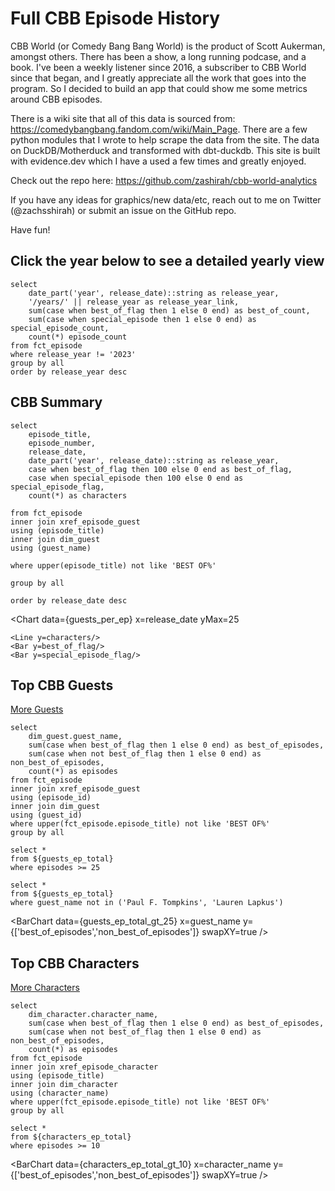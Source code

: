 # Full CBB Episode History

CBB World (or Comedy Bang Bang World) is the product of Scott Aukerman, amongst others. There has been a show, a long running podcase, and a book. I've been a weekly listener since 2016, a subscriber to CBB World since that began, and I greatly appreciate all the work that goes into the program. So I decided to build an app that could show me some metrics around CBB episodes. 

There is a wiki site that all of this data is sourced from: https://comedybangbang.fandom.com/wiki/Main_Page. There are a few python modules that I wrote to help scrape the data from the site. The data on DuckDB/Motherduck and transformed with dbt-duckdb. This site is built with evidence.dev which I have a used a few times and greatly enjoyed. 

Check out the repo here: https://github.com/zashirah/cbb-world-analytics

If you have any ideas for graphics/new data/etc, reach out to me on Twitter (@zachsshirah) or submit an issue on the GitHub repo.

Have fun!

## Click the year below to see a detailed yearly view

```best_ofs
select 
    date_part('year', release_date)::string as release_year, 
    '/years/' || release_year as release_year_link,
    sum(case when best_of_flag then 1 else 0 end) as best_of_count,
    sum(case when special_episode then 1 else 0 end) as special_episode_count,
    count(*) episode_count
from fct_episode 
where release_year != '2023'
group by all
order by release_year desc
```

<DataTable data="{best_ofs}" link=release_year_link>
    <Column id="release_year" />
    <Column id="episode_count" />
    <Column id="best_of_count" />
    <Column id="special_episode_count" />
</DataTable>



## CBB Summary

```guests_per_ep
select 
    episode_title, 
    episode_number, 
    release_date, 
    date_part('year', release_date)::string as release_year,
    case when best_of_flag then 100 else 0 end as best_of_flag, 
    case when special_episode then 100 else 0 end as special_episode_flag, 
    count(*) as characters

from fct_episode 
inner join xref_episode_guest
using (episode_title)
inner join dim_guest
using (guest_name)

where upper(episode_title) not like 'BEST OF%'

group by all

order by release_date desc
```

<Chart 
    data={guests_per_ep} 
    x=release_date 
    yMax=25
>
    <Line y=characters/>
    <Bar y=best_of_flag/>
    <Bar y=special_episode_flag/>
</Chart >

## Top CBB Guests

[More Guests](/guests/)

```guests_ep_total
select 
    dim_guest.guest_name, 
    sum(case when best_of_flag then 1 else 0 end) as best_of_episodes, 
    sum(case when not best_of_flag then 1 else 0 end) as non_best_of_episodes, 
    count(*) as episodes
from fct_episode 
inner join xref_episode_guest
using (episode_id)
inner join dim_guest
using (guest_id)
where upper(fct_episode.episode_title) not like 'BEST OF%'
group by all
```

```guests_ep_total_gt_25
select *
from ${guests_ep_total}
where episodes >= 25
```

```guests_ep_total_remove_outliers
select *
from ${guests_ep_total}
where guest_name not in ('Paul F. Tompkins', 'Lauren Lapkus')
```


<BarChart 
    data={guests_ep_total_gt_25} 
    x=guest_name 
    y={['best_of_episodes','non_best_of_episodes']}
    swapXY=true
/>

<ScatterPlot 
    data={guests_ep_total} 
    y=best_of_episodes 
    x=episodes 
    xAxisTitle="Total Episodes" 
    yAxisTitle="Best of Episodes" 
    tooltipTitle=guest_name
/>

## Top CBB Characters

[More Characters](/characters/)

```characters_ep_total
select 
    dim_character.character_name, 
    sum(case when best_of_flag then 1 else 0 end) as best_of_episodes, 
    sum(case when not best_of_flag then 1 else 0 end) as non_best_of_episodes, 
    count(*) as episodes
from fct_episode 
inner join xref_episode_character
using (episode_title)
inner join dim_character
using (character_name)
where upper(fct_episode.episode_title) not like 'BEST OF%'
group by all
```


```characters_ep_total_gt_10
select *
from ${characters_ep_total}
where episodes >= 10
```

<BarChart 
    data={characters_ep_total_gt_10} 
    x=character_name 
    y={['best_of_episodes','non_best_of_episodes']}
    swapXY=true
/>


<ScatterPlot 
    data={characters_ep_total} 
    y=best_of_episodes 
    x=episodes 
    xAxisTitle="Total Episodes" 
    yAxisTitle="Best of Episodes" 
    tooltipTitle=character_name
/>